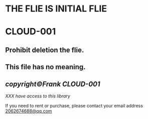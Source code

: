 # THE FLIE IS INITIAL FLIE
# CLOUD-001
## Prohibit deletion the flie.
**This file has no meaning.**
---
*copyright©Frank CLOUD-001*
---
*XXX have access to this library*

If you need to rent or purchase, please contact your email address 2062674688@qq.com
